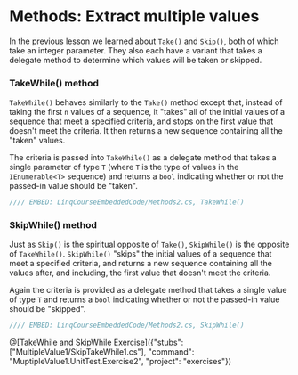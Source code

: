 # Methods: Extract multiple values

In the previous lesson we learned about `Take()` and `Skip()`, both of which take an integer parameter. They also each have a variant that takes a delegate method to determine which values will be taken or skipped.

### TakeWhile() method
`TakeWhile()` behaves similarly to the `Take()` method except that, instead of taking the first `n` values of a sequence, it "takes" all of the initial values of a sequence that meet a specified criteria, and stops on the first value that doesn't meet the criteria. It then returns a new sequence containing all the "taken" values.

The criteria is passed into `TakeWhile()` as a delegate method that takes a single parameter of type `T` (where `T` is the type of values in the `IEnumerable<T>` sequence) and returns a `bool` indicating whether or not the passed-in value should be "taken".

```csharp
//// EMBED: LinqCourseEmbeddedCode/Methods2.cs, TakeWhile()
```

### SkipWhile() method
Just as `Skip()` is the spiritual opposite of `Take()`, `SkipWhile()` is the opposite of `TakeWhile()`. `SkipWhile()` "skips" the initial values of a sequence that meet a specified criteria, and returns a new sequence containing all the values after, and including, the first value that doesn't meet the criteria.

Again the criteria is provided as a delegate method that takes a single value of type `T` and returns a `bool` indicating whether or not the passed-in value should be "skipped".

```csharp
//// EMBED: LinqCourseEmbeddedCode/Methods2.cs, SkipWhile()
```

@[TakeWhile and SkipWhile Exercise]({"stubs": ["MultipleValue1/SkipTakeWhile1.cs"], "command": "MuptipleValue1.UnitTest.Exercise2", "project": "exercises"})
